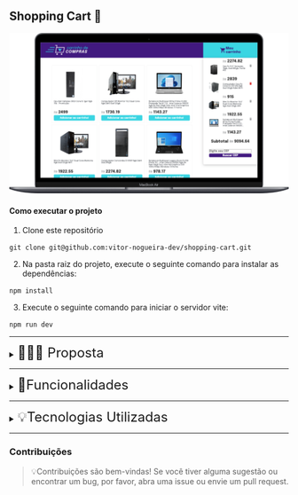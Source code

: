 ## Shopping Cart 🛒

![Shopping Cart](./project.png)

#### Como executar o projeto
1. Clone este repositório
````
git clone git@github.com:vitor-nogueira-dev/shopping-cart.git
````
2. Na pasta raiz do projeto, execute o seguinte comando para instalar as dependências:
```
npm install
``` 
3. Execute o seguinte comando para iniciar o servidor vite:
````
npm run dev
````
---
<details>
<summary><span style="font-size: 1.5rem;"> 👨🏼‍💻 Proposta</span></summary>
  - Criar um carrinho de compras
  - Consumir a API do Mercado Livre para alimentar os produtos </br>
  - Adicionar as funcionalidades de adicionar e remover do carrinho </br>
  - Adicionar a funcionalidade de soma a cada adição e/ou remoção do carrinho 
</details>

---
<details>
<summary><span style="font-size: 1.5rem;"> 📝Funcionalidades</span></summary>
  - Adicione um produto ao carrinho; </br>
  - Exclua um produto do carrinho; </br>
  - Visualize o total da compra dinamicamente; </br>
  - Busque o endereço pelo cep.
</details>

----
<details>
<summary><span style="font-size: 1.5rem;"> 💡Tecnologias Utilizadas</span></summary>
  - HTML </br> 
  - CSS </br>
  - JavaScript
</details>

----
   
### Contribuições
> 💡Contribuições são bem-vindas! Se você tiver alguma sugestão ou encontrar um bug, por favor, abra uma issue ou envie um pull request.



